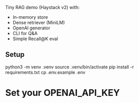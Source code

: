 Tiny RAG demo (Haystack v2) with:

- In-memory store
- Dense retriever (MiniLM)
- OpenAI generator
- CLI for Q&A
- Simple Recall@K eval

## Setup

python3 -m venv .venv
source .venv/bin/activate
pip install -r requirements.txt
cp .env.example .env

# Set your OPENAI_API_KEY
